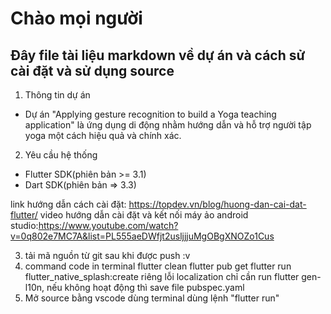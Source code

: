 # Chào mọi người

## Đây file tài liệu markdown về dự án và cách sử cài đặt và sử dụng source

1. Thông tin dự án

- Dự án "Applying gesture recognition to build a Yoga teaching application" là ứng dụng di động nhằm hướng dẫn và hỗ trợ người tập yoga một cách hiệu quả và chính xác.

2. Yêu cầu hệ thống

- Flutter SDK(phiên bản >= 3.1)
- Dart SDK(phiên bản => 3.3)

link hướng dẫn cách cài đặt: https://topdev.vn/blog/huong-dan-cai-dat-flutter/
video hướng dẫn cài đặt và kết nối máy ảo android studio:https://www.youtube.com/watch?v=0q802e7MC7A&list=PL555aeDWfjt2usljjjuMgOBgXNOZo1Cus

3. tải mã nguồn từ git sau khi được push :v
4. command code in terminal
   flutter clean
   flutter pub get
   flutter run flutter_native_splash:create
   riêng lỗi localization chỉ cần run flutter gen-l10n, nếu không hoạt động thì save file pubspec.yaml
5. Mở source bằng vscode dùng terminal dùng lệnh "flutter run"
